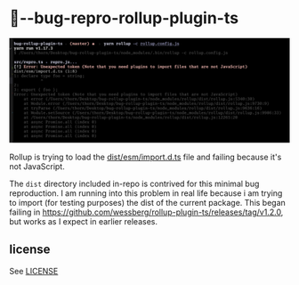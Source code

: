 # 🐛--bug-repro-rollup-plugin-ts

![Error](./error.png)

Rollup is trying to load the [dist/esm/import.d.ts](dist/esm/import.d.ts) file and failing because it's not JavaScript.

The `dist` directory included in-repo is contrived for this minimal bug reproduction. I am running into this problem in real life because i am trying to import (for testing purposes) the dist of the current package. This began failing in https://github.com/wessberg/rollup-plugin-ts/releases/tag/v1.2.0, but works as I expect in earlier releases.

## license

See [LICENSE](LICENSE)
